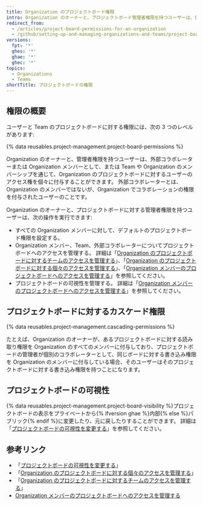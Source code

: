 ```yaml
---
title: Organization のプロジェクトボード権限
intro: Organization のオーナーと、プロジェクトボード管理者権限を持つユーザーは、Organization のプロジェクトボードに対する読み取り、書き込み、管理の各権限を誰が持つかをカスタマイズすることができます。
redirect_from:
  - /articles/project-board-permissions-for-an-organization
  - /github/setting-up-and-managing-organizations-and-teams/project-board-permissions-for-an-organization
versions:
  fpt: '*'
  ghes: '*'
  ghae: '*'
  ghec: '*'
topics:
  - Organizations
  - Teams
shortTitle: プロジェクトボードの権限
---
```


## 権限の概要

ユーザーと Team のプロジェクトボードに対する権限には、次の 3 つのレベルがあります:

{% data reusables.project-management.project-board-permissions %}

Organization のオーナーと、管理者権限を持つユーザーは、外部コラボレーターまたは Organization メンバーとして、または Team や Organization のメンバーシップを通じて、Organization のプロジェクトボードに対するユーザーのアクセス権を個々に付与することができます。 外部コラボレーターとは、Organization のメンバーではないが、Organization でコラボレーションの権限を付与されたユーザーのことです。

Organization のオーナーと、プロジェクトボードに対する管理者権限を持つユーザーは、次の操作を実行できます:
- すべての Organization メンバーに対して、デフォルトのプロジェクトボード権限を設定する。
- Organization メンバー、Team、外部コラボレーターについてプロジェクトボードへのアクセスを管理する。 詳細は「[Organization のプロジェクトボードに対するチームのアクセスを管理する](/articles/managing-team-access-to-an-organization-project-board)」、「[Organization のプロジェクトボードに対する個々のアクセスを管理する](/articles/managing-an-individual-s-access-to-an-organization-project-board)」、「[Organization メンバーのプロジェクトボードへのアクセスを管理する](/articles/managing-access-to-a-project-board-for-organization-members)」を参照してください。
- プロジェクトボードの可視性を管理する。 詳細は「[Organization メンバーのプロジェクトボードへのアクセスを管理する](/articles/managing-access-to-a-project-board-for-organization-members)」を参照してください。

## プロジェクトボードに対するカスケード権限

{% data reusables.project-management.cascading-permissions %}

たとえば、Organization のオーナーが、あるプロジェクトボードに対する読み取り権限を Organization のすべてのメンバーに付与しており、プロジェクトボードの管理者が個別のコラボレーターとして、同じボードに対する書き込み権限を Organization のメンバーに付与している場合、そのユーザーはそのプロジェクトボードに対する書き込み権限を持つことになります。

## プロジェクトボードの可視性

{% data reusables.project-management.project-board-visibility %}プロジェクトボードの表示をプライベートから{% ifversion ghae %}内部{% else %}パブリック{% endif %}に変更したり、元に戻したりすることができます。 詳細は「[プロジェクトボードの可視性を変更する](/articles/changing-project-board-visibility)」を参照してください。

## 参考リンク

- 「[プロジェクトボードの可視性を変更する](/articles/changing-project-board-visibility)」
- 「[Organization のプロジェクトボードに対する個々のアクセスを管理する](/articles/managing-an-individual-s-access-to-an-organization-project-board)」
- 「[Organization のプロジェクトボードに対するチームのアクセスを管理する](/articles/managing-team-access-to-an-organization-project-board)」
- [Organization メンバーのプロジェクトボードへのアクセスを管理する](/articles/managing-access-to-a-project-board-for-organization-members)
